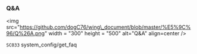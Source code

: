 ### Q&A

&lt;img src="https://github.com/dogC76/wing\_document/blob/master/%E5%9C%96/Q%26A.png" width = "300" height = "500" alt="Q&A" align=center /&gt;  



`SC033` system\_config/get\_faq

